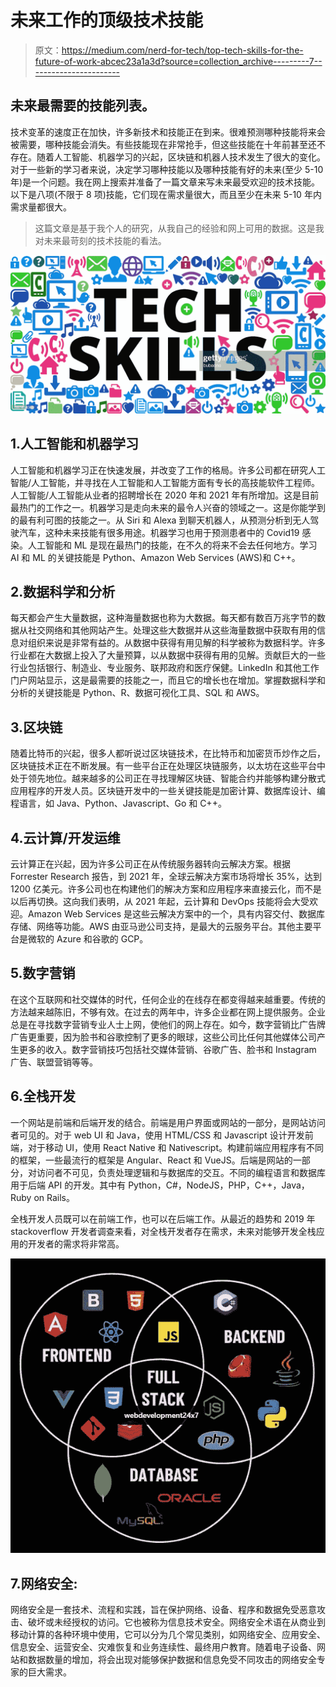 # 未来工作的顶级技术技能

> 原文：<https://medium.com/nerd-for-tech/top-tech-skills-for-the-future-of-work-abcec23a1a3d?source=collection_archive---------7----------------------->

## 未来最需要的技能列表。

技术变革的速度正在加快，许多新技术和技能正在到来。很难预测哪种技能将来会被需要，哪种技能会消失。有些技能现在非常抢手，但这些技能在十年前甚至还不存在。随着人工智能、机器学习的兴起，区块链和机器人技术发生了很大的变化。对于一些新的学习者来说，决定学习哪种技能以及哪种技能有好的未来(至少 5-10 年)是一个问题。我在网上搜索并准备了一篇文章来写未来最受欢迎的技术技能。以下是八项(不限于 8 项)技能，它们现在需求量很大，而且至少在未来 5-10 年内需求量都很大。

> 这篇文章是基于我个人的研究，从我自己的经验和网上可用的数据。这是我对未来最苛刻的技术技能的看法。

![](img/6cc368ede8b4f73f4ad7887bdef8252f.png)

## 1.人工智能和机器学习

人工智能和机器学习正在快速发展，并改变了工作的格局。许多公司都在研究人工智能/人工智能，并寻找在人工智能和人工智能方面有专长的高技能软件工程师。人工智能/人工智能从业者的招聘增长在 2020 年和 2021 年有所增加。这是目前最热门的工作之一。机器学习是走向未来的最令人兴奋的领域之一。这是你能学到的最有利可图的技能之一。从 Siri 和 Alexa 到聊天机器人，从预测分析到无人驾驶汽车，这种未来技能有很多用途。机器学习也用于预测患者中的 Covid19 感染。人工智能和 ML 是现在最热门的技能，在不久的将来不会去任何地方。学习 AI 和 ML 的关键技能是 Python、Amazon Web Services (AWS)和 C++。

## 2.数据科学和分析

每天都会产生大量数据，这种海量数据也称为大数据。每天都有数百万兆字节的数据从社交网络和其他网站产生。处理这些大数据并从这些海量数据中获取有用的信息对组织来说是非常有益的。从数据中获得有用见解的科学被称为数据科学。许多行业都在大数据上投入了大量预算，以从数据中获得有用的见解。贡献巨大的一些行业包括银行、制造业、专业服务、联邦政府和医疗保健。LinkedIn 和其他工作门户网站显示，这是最需要的技能之一，而且它的增长也在增加。掌握数据科学和分析的关键技能是 Python、R、数据可视化工具、SQL 和 AWS。

## 3.区块链

随着比特币的兴起，很多人都听说过区块链技术，在比特币和加密货币炒作之后，区块链技术正在不断发展。有一些平台正在处理区块链服务，以太坊在这些平台中处于领先地位。越来越多的公司正在寻找理解区块链、智能合约并能够构建分散式应用程序的开发人员。区块链开发中的一些关键技能是加密计算、数据库设计、编程语言，如 Java、Python、Javascript、Go 和 C++。

## 4.云计算/开发运维

云计算正在兴起，因为许多公司正在从传统服务器转向云解决方案。根据 Forrester Research 报告，到 2021 年，全球云解决方案市场将增长 35%，达到 1200 亿美元。许多公司也在构建他们的解决方案和应用程序来直接云化，而不是以后再切换。这向我们表明，从 2021 年起，云计算和 DevOps 技能将会大受欢迎。Amazon Web Services 是这些云解决方案中的一个，具有内容交付、数据库存储、网络等功能。AWS 由亚马逊公司支持，是最大的云服务平台。其他主要平台是微软的 Azure 和谷歌的 GCP。

## 5.数字营销

在这个互联网和社交媒体的时代，任何企业的在线存在都变得越来越重要。传统的方法越来越陈旧，不够有效。在过去的两年中，许多企业都在网上提供服务。企业总是在寻找数字营销专业人士上网，使他们的网上存在。如今，数字营销比广告牌广告更重要，因为脸书和谷歌控制了更多的眼球，这些公司比任何其他媒体公司产生更多的收入。数字营销技巧包括社交媒体营销、谷歌广告、脸书和 Instagram 广告、联盟营销等等。

## 6.全栈开发

一个网站是前端和后端开发的结合。前端是用户界面或网站的一部分，是网站访问者可见的。对于 web UI 和 Java，使用 HTML/CSS 和 Javascript 设计开发前端，对于移动 UI，使用 React Native 和 Nativescript。构建前端应用程序有不同的框架，一些最流行的框架是 Angular、React 和 VueJS。后端是网站的一部分，对访问者不可见，负责处理逻辑和与数据库的交互。不同的编程语言和数据库用于后端 API 的开发。其中有 Python，C#，NodeJS，PHP，C++，Java，Ruby on Rails。

全栈开发人员既可以在前端工作，也可以在后端工作。从最近的趋势和 2019 年 stackoverflow 开发者调查来看，对全栈开发者存在需求，未来对能够开发全栈应用的开发者的需求将非常高。

![](img/a461b6dfc7368d3bef24ddfdc2b70ff1.png)

## 7.网络安全:

网络安全是一套技术、流程和实践，旨在保护网络、设备、程序和数据免受恶意攻击、破坏或未经授权的访问。它也被称为信息技术安全。网络安全术语在从商业到移动计算的各种环境中使用，它可以分为几个常见类别，如网络安全、应用安全、信息安全、运营安全、灾难恢复和业务连续性、最终用户教育。随着电子设备、网站和数据数量的增加，将会出现对能够保护数据和信息免受不同攻击的网络安全专家的巨大需求。